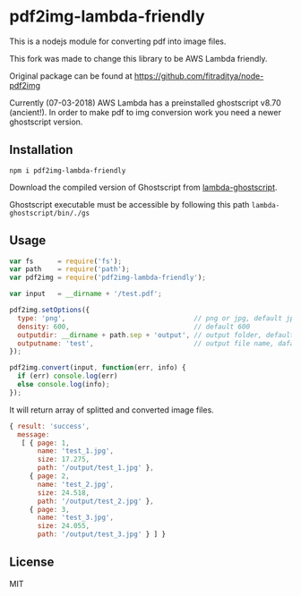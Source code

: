 # pdf2img-lambda-friendly

This is a nodejs module for converting pdf into image files.

This fork was made to change this library to be AWS Lambda friendly.

Original package can be found at https://github.com/fitraditya/node-pdf2img

Currently (07-03-2018) AWS Lambda has a preinstalled ghostscript v8.70 (ancient!). In order to make pdf to img conversion work you need a newer ghostscript version.

## Installation

`npm i pdf2img-lambda-friendly`

Download the compiled version of Ghostscript from [lambda-ghostscript](https://github.com/sina-masnadi/lambda-ghostscript).

Ghostscript executable must be accessible by following this path `lambda-ghostscript/bin/./gs`


## Usage

```javascript
var fs      = require('fs');
var path    = require('path');
var pdf2img = require('pdf2img-lambda-friendly');

var input   = __dirname + '/test.pdf';

pdf2img.setOptions({
  type: 'png',                                // png or jpg, default jpg
  density: 600,                               // default 600
  outputdir: __dirname + path.sep + 'output', // output folder, default null (if null given, then it will create folder name same as file name)
  outputname: 'test',                         // output file name, dafault null (if null given, then it will create image name same as input name)
});

pdf2img.convert(input, function(err, info) {
  if (err) console.log(err)
  else console.log(info);
});
```

It will return array of splitted and converted image files.

```javascript
{ result: 'success',
  message:
   [ { page: 1,
       name: 'test_1.jpg',
       size: 17.275,
       path: '/output/test_1.jpg' },
     { page: 2,
       name: 'test_2.jpg',
       size: 24.518,
       path: '/output/test_2.jpg' },
     { page: 3,
       name: 'test_3.jpg',
       size: 24.055,
       path: '/output/test_3.jpg' } ] }
```

## License
MIT
